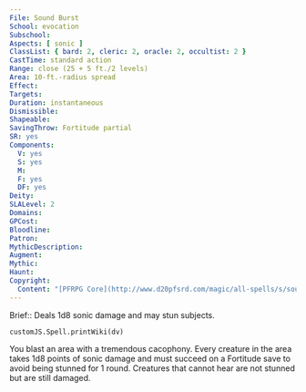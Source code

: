 ```yaml
---
File: Sound Burst
School: evocation
Subschool: 
Aspects: [ sonic ]
ClassList: { bard: 2, cleric: 2, oracle: 2, occultist: 2 }
CastTime: standard action
Range: close (25 + 5 ft./2 levels)
Area: 10-ft.-radius spread
Effect: 
Targets: 
Duration: instantaneous
Dismissible: 
Shapeable: 
SavingThrow: Fortitude partial
SR: yes
Components:
  V: yes
  S: yes
  M: 
  F: yes
  DF: yes
Deity: 
SLALevel: 2
Domains: 
GPCost: 
Bloodline: 
Patron: 
MythicDescription: 
Augment: 
Mythic: 
Haunt: 
Copyright:
  Content: "[PFRPG Core](http://www.d20pfsrd.com/magic/all-spells/s/sound-burst)"
---
```

Brief:: Deals 1d8 sonic damage and may stun subjects.

```dataviewjs
customJS.Spell.printWiki(dv)
```

You blast an area with a tremendous cacophony. Every creature in the area takes 1d8 points of sonic damage and must succeed on a Fortitude save to avoid being stunned for 1 round. Creatures that cannot hear are not stunned but are still damaged.
